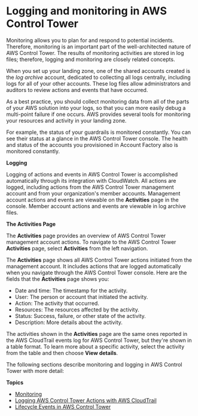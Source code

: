 # Logging and monitoring in AWS Control Tower<a name="logging-and-monitoring"></a>

Monitoring allows you to plan for and respond to potential incidents\. Therefore, monitoring is an important part of the well\-architected nature of AWS Control Tower\. The results of monitoring activities are stored in log files; therefore, logging and monitoring are closely related concepts\.

When you set up your landing zone, one of the shared accounts created is the *log archive* account, dedicated to collecting all logs centrally, including logs for all of your other accounts\. These log files allow administrators and auditors to review actions and events that have occurred\. 

As a best practice, you should collect monitoring data from all of the parts of your AWS solution into your logs, so that you can more easily debug a multi\-point failure if one occurs\. AWS provides several tools for monitoring your resources and activity in your landing zone\.

For example, the status of your guardrails is monitored constantly\. You can see their status at a glance in the AWS Control Tower console\. The health and status of the accounts you provisioned in Account Factory also is monitored constantly\.

**Logging**

Logging of actions and events in AWS Control Tower is accomplished automatically through its integration with CloudWatch\. All actions are logged, including actions from the AWS Control Tower management account and from your organization's member accounts\. Management account actions and events are viewable on the **Activities** page in the console\. Member account actions and events are viewable in log archive files\.

**The **Activities** Page**

The **Activities** page provides an overview of AWS Control Tower management account actions\. To navigate to the AWS Control Tower **Activities** page, select **Activities** from the left navigation\.

The **Activities** page shows all AWS Control Tower actions initiated from the management account\. It includes actions that are logged automatically when you navigate through the AWS Control Tower console\. Here are the fields that the **Activities** page shows you: 
+ Date and time: The timestamp for the activity\.
+ User: The person or account that initiated the activity\.
+ Action: The activity that occurred\.
+ Resources: The resources affected by the activity\.
+ Status: Success, failure, or other state of the activity\.
+ Description: More details about the activity\.

The activities shown in the **Activities** page are the same ones reported in the AWS CloudTrail events log for AWS Control Tower, but they're shown in a table format\. To learn more about a specific activity, select the activity from the table and then choose **View details**\.

The following sections describe monitoring and logging in AWS Control Tower with more detail:

**Topics**
+ [Monitoring ](monitoring-overview.md)
+  [Logging AWS Control Tower Actions with AWS CloudTrail](logging-using-cloudtrail.md)
+ [Lifecycle Events in AWS Control Tower](lifecycle-events.md)